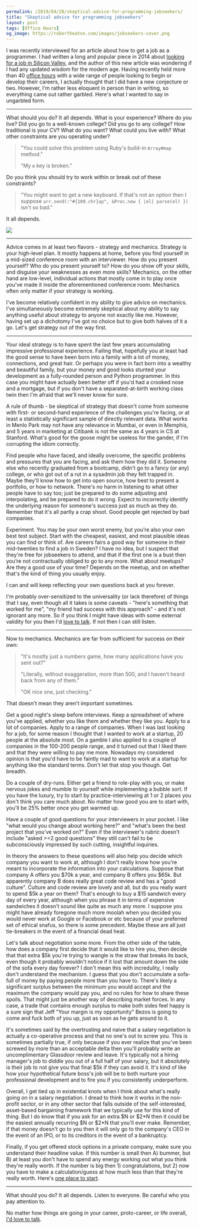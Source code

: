 ```yaml
---
permalink: /2019/04/28/skeptical-advice-for-programming-jobseekers/
title: "Skeptical advice for programming jobseekers"
layout: post
tags: [Office Hours]
og_image: https://robertheaton.com/images/jobseekers-cover.png
---
```

I was recently interviewed for an article about how to get a job as a programmer. I had written a long and popular piece in 2014 about [looking for a job in Silicon Valley](/2014/03/07/lessons-from-a-silicon-valley-job-search/), and the author of this new article was wondering if I had any updated wisdom for the modern age. Having recently held more than 40 [office hours](/office-hours) with a wide range of people looking to begin or develop their careers, I actually thought that I did have a new conjecture or two. However, I'm rather less eloquent in person than in writing, so everything came out rather garbled. Here's what I wanted to say in ungarbled form.

----

What should you do? It all depends. What is your experience? Where do you live? Did you go to a well-known college? Did you go to any college? How traditional is your CV? What do you want? What could you live with? What other constraints are you operating under?

> "You could solve this problem using Ruby's build-in `Array#map` method."
>
> "My `m` key is broken."

Do you think you should try to work within or break out of these constraints?

> "You might want to get a new keyboard. If that's not an option then I suppose `arr.send(:"#{109.chr}ap", &Proc.new { |el| parse(el) })` isn't so bad."

It all depends.

<img src="/images/jobseekers-cropped.png" />

----

Advice comes in at least two flavors - strategy and mechanics. Strategy is your high-level plan. It mostly happens at home, before you find yourself in a mid-sized conference room with an interviewer. How do you present yourself? Who do you present yourself to? How do you show off your skills, and disguise your weaknesses as even more skills? Mechanics, on the other hand are low-level, individual actions that mostly come in to play once you've made it inside the aforementioned conference room. Mechanics often only matter if your strategy is working.

I've become relatively confident in my ability to give advice on mechanics. I've simultaneously become extremely skeptical about my ability to say anything useful about strategy to anyone not exactly like me. However, having set up a dichotomy I've got no choice but to give both halves of it a go. Let's get strategy out of the way first.

----

Your ideal strategy is to have spent the last few years accumulating impressive professional experience. Failing that, hopefully you at least had the good sense to have been born into a family with a lot of money, connections, and great hair. Or perhaps you were in fact born into a wealthy and beautiful family, but your money and good looks stunted your development as a fully-rounded person and Python programmer. In this case you might have actually been better off if you'd had a crooked nose and a mortgage, but if you don't have a separated-at-birth working class twin then I'm afraid that we'll never know for sure.

A rule of thumb - be skeptical of strategy that doesn't come from someone with first- or second-hand experience of the challenges you're facing, or at least a statistically significant sample of directly relevant data. What works in Menlo Park may not have any relevance in Mumbai, or even in Memphis, and 5 years in marketing at Citibank is not the same as 4 years in CS at Stanford. What's good for the goose might be useless for the gander, if I'm corrupting the idiom correctly.

Find people who have faced, and ideally overcome, the specific problems and pressures that you are facing, and ask them how they did it. Someone else who recently graduated from a bootcamp, didn't go to a fancy (or any) college, or who got out of a rut in a sysadmin job they felt trapped in. Maybe they'll know how to get into open source, how best to present a portfolio, or how to network. There's no harm in listening to what other people have to say too; just be prepared to do some adjusting and interpolating, and be prepared to do it wrong. Expect to incorrectly identify the underlying reason for someone's success just as much as they do. Remember that it's all partly a crap shoot. Good people get rejected by bad companies.

Experiment. You may be your own worst enemy, but you’re also your own best test subject. Start with the cheapest, easiest, and most plausible ideas you can find or think of. Are careers fairs a good way for someone in their mid-twenties to find a job in Sweden? I have no idea, but I suspect that they're free for jobseekers to attend, and that if the first one is a bust then you’re not contractually obliged to go to any more. What about meetups? Are they a good use of your time? Depends on the meetup, and on whether that's the kind of thing you usually enjoy.

I can and will keep reflecting your own questions back at you forever.

I'm probably over-sensitized to the universality (or lack therefore) of things that I say, even though all it takes is some caveats - "here's something that worked for me", "my friend had success with this approach" - and it's not ignorant any more. So if you think I might have ideas with some external validity for you then I'd [love to talk](/office-hours). If not then I can still listen.

----

Now to mechanics. Mechanics are far from sufficient for success on their own:

> "It's mostly just a numbers game, how many applications have you sent out?"
>
> "Literally, without exaggeration, more than 500, and I haven't heard back from any of them."
>
> "OK nice one, just checking."

That doesn't mean they aren't important sometimes.

Get a good night's sleep before interviews. Keep a spreadsheet of where you've applied, whether you like them and whether they like you. Apply to a lot of companies. Apply to a range of companies. When I was last looking for a job, for some reason I thought that I wanted to work at a startup, 20 people at the absolute most. On a gamble I also applied to a couple of companies in the 100-200 people range, and it turned out that I liked them and that they were willing to pay me more. Nowadays my considered opinion is that you'd have to be faintly mad to want to work at a startup for anything like the standard terms. Don't let that stop you though. Get breadth.

Do a couple of dry-runs. Either get a friend to role-play with you, or make nervous jokes and mumble to yourself while implementing a bubble sort. If you have the luxury, try to start by practice-interviewing at 1 or 2 places you don't think you care much about. No matter how good you are to start with, you'll be 25% better once you get warmed up.

Have a couple of good questions for your interviewers in your pocket. I like "what would you change about working here?" and "what's been the best project that you've worked on?" Even if the interviewer's rubric doesn't include "asked >=2 good questions" they still can't fail to be subconsciously impressed by such cutting, insightful inquiries.

In theory the answers to these questions will also help you decide which company you want to work at, although I don't really know how you're meant to incorporate the information into your calculations. Suppose that company A offers you $70k a year, and company B offers you $65k. But apparently company B does really great code review and has a "good culture". Culture and code review are lovely and all, but do you really want to spend $5k a year on them? That's enough to buy a $15 sandwich every day of every year, although when you phrase it in terms of expensive sandwiches it doesn't sound like quite as much any more. I suppose you might have already foregone much more moolah when you decided you would never work at Google or Facebook or etc because of your preferred set of ethical snafus, so there is some precedent. Maybe these are all just tie-breakers in the event of a financial dead heat.

Let's talk about negotiation some more. From the other side of the table, how does a company first decide that it would like to hire you, then decide that that extra $5k you're trying to wangle is the straw that breaks its back, even though it probably wouldn't notice if it lost that amount down the side of the sofa every day forever? I don't mean this with incredulity, I really don't understand the mechanism. I guess that you don't accumulate a sofa-full of money by paying people more than you have to. There's likely a significant surplus between the minimum you would accept and the maximum the company would pay you, and no rules for how to share these spoils. That might just be another way of describing market forces. In any case, a trade that contains enough surplus to make both sides feel happy is a sure sign that Jeff "Your margin is my opportunity" Bezos is going to come and fuck both of you up, just as soon as he gets around to it.

It's sometimes said by the overtrusting and naive that a salary negotiation is actually a co-operative process and that no one's out to screw you. This is sometimes partially true, if only because if you ever realize that you've been screwed by more than an acceptable delta then you'll probably write an uncomplimentary Glassdoor review and leave. It's typically not a hiring manager's job to diddle you out of a full half of your salary, but it absolutely is their job to not give you that final $5k if they can avoid it. It's kind of like how your hypothetical future boss's job will be to both nurture your professional development and to fire you if you consistently underperform.

Overall, I get tied up in existential knots when I think about what's really going on in a salary negotiation. I dread to think how it works in the non-profit sector, or in any other sector that falls outside of the self-interested, asset-based bargaining framework that we typically use for this kind of thing. But I do know that if you ask for an extra $N or $2\*N then it could be the easiest annually recurring $N or $2\*N that you'll ever make. Remember, if that money doesn't go to you then it will only go to the company's CEO in the event of an IPO, or to its creditors in the event of a bankruptcy.

Finally, if you get offered stock options in a private company, make sure you understand their headline value. If this number is small then A) bummer, but B) at least you don't have to spend any energy working out what you think they're really worth. If the number is big then 1) congratulations, but 2) now you have to make a calculation/guess at how much less than that they're really worth. Here's [one place to start](/2015/11/02/how-to-value-your-startup-stock-options/).

----

What should you do? It all depends. Listen to everyone. Be careful who you pay attention to.

No matter how things are going in your career, proto-career, or life overall, [I'd love to talk](/office-hours).
